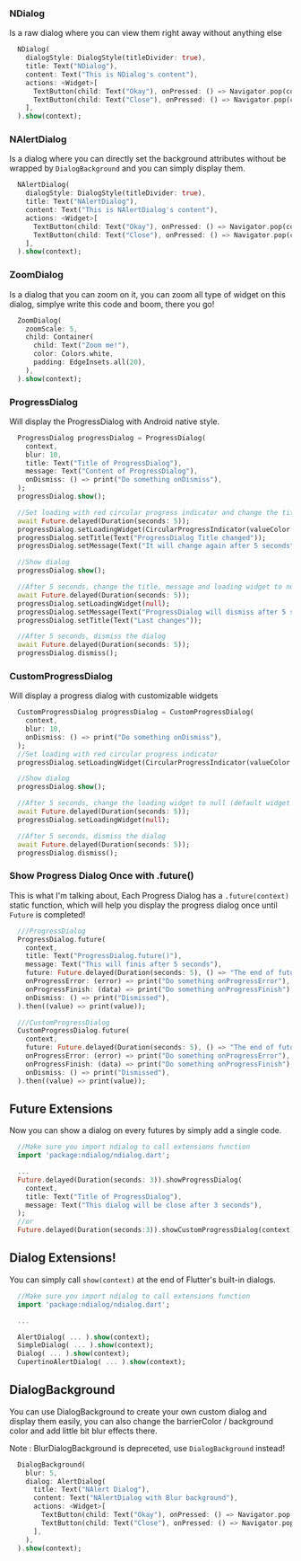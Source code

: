 
### NDialog
Is a raw dialog where you can view them right away without anything else

``` dart
  NDialog(
    dialogStyle: DialogStyle(titleDivider: true),
    title: Text("NDialog"),
    content: Text("This is NDialog's content"),
    actions: <Widget>[
      TextButton(child: Text("Okay"), onPressed: () => Navigator.pop(context)),
      TextButton(child: Text("Close"), onPressed: () => Navigator.pop(context)),
    ],
  ).show(context);
```

### NAlertDialog
Is a dialog where you can directly set the background attributes without be wrapped by `DialogBackground` and you can simply display them.

``` dart
  NAlertDialog(
    dialogStyle: DialogStyle(titleDivider: true),
    title: Text("NAlertDialog"),
    content: Text("This is NAlertDialog's content"),
    actions: <Widget>[
      TextButton(child: Text("Okay"), onPressed: () => Navigator.pop(context)),
      TextButton(child: Text("Close"), onPressed: () => Navigator.pop(context)),
    ],
  ).show(context);
``` 

### ZoomDialog
Is a dialog that you can zoom on it, you can zoom all type of widget on this dialog, simplye write this code and boom, there you go!

``` dart
  ZoomDialog(
    zoomScale: 5,
    child: Container(
      child: Text("Zoom me!"),
      color: Colors.white,
      padding: EdgeInsets.all(20),
    ),
  ).show(context);
```  

### ProgressDialog
Will display the ProgressDialog with Android native style.

``` dart
  ProgressDialog progressDialog = ProgressDialog(
    context,
    blur: 10,
    title: Text("Title of ProgressDialog"),
    message: Text("Content of ProgressDialog"),
    onDismiss: () => print("Do something onDismiss"),
  );
  progressDialog.show();

  //Set loading with red circular progress indicator and change the title and message
  await Future.delayed(Duration(seconds: 5));
  progressDialog.setLoadingWidget(CircularProgressIndicator(valueColor: AlwaysStoppedAnimation(Colors.red)));
  progressDialog.setTitle(Text("ProgressDialog Title changed"));
  progressDialog.setMessage(Text("It will change again after 5 seconds"));

  //Show dialog
  progressDialog.show();

  //After 5 seconds, change the title, message and loading widget to null (default widget is CircularProgressIndicator)
  await Future.delayed(Duration(seconds: 5));
  progressDialog.setLoadingWidget(null);
  progressDialog.setMessage(Text("ProgressDialog will dismiss after 5 seconds"));
  progressDialog.setTitle(Text("Last changes"));

  //After 5 seconds, dismiss the dialog
  await Future.delayed(Duration(seconds: 5));
  progressDialog.dismiss();
```

### CustomProgressDialog
Will display a progress dialog with customizable widgets

``` dart
  CustomProgressDialog progressDialog = CustomProgressDialog(
    context,
    blur: 10,
    onDismiss: () => print("Do something onDismiss"),
  );
  //Set loading with red circular progress indicator
  progressDialog.setLoadingWidget(CircularProgressIndicator(valueColor: AlwaysStoppedAnimation(Colors.red)));

  //Show dialog
  progressDialog.show();

  //After 5 seconds, change the loading widget to null (default widget is CircularProgressIndicator)
  await Future.delayed(Duration(seconds: 5));
  progressDialog.setLoadingWidget(null);

  //After 5 seconds, dismiss the dialog
  await Future.delayed(Duration(seconds: 5));
  progressDialog.dismiss();
```

### Show Progress Dialog Once with .future()
This is what I'm talking about, Each Progress Dialog has a `.future(context)` static function, which will help you display the progress dialog once until `Future` is completed!

```dart
  ///ProgressDialog
  ProgressDialog.future(
    context,
    title: Text("ProgressDialog.future()"),
    message: Text("This will finis after 5 seconds"),
    future: Future.delayed(Duration(seconds: 5), () => "The end of future (5 seconds)"),
    onProgressError: (error) => print("Do something onProgressError"),
    onProgressFinish: (data) => print("Do something onProgressFinish"),
    onDismiss: () => print("Dismissed"),
  ).then((value) => print(value));

  ///CustomProgressDialog
  CustomProgressDialog.future(
    context,
    future: Future.delayed(Duration(seconds: 5), () => "The end of future (5 seconds)"),
    onProgressError: (error) => print("Do something onProgressError"),
    onProgressFinish: (data) => print("Do something onProgressFinish"),
    onDismiss: () => print("Dismissed"),
  ).then((value) => print(value));

```

## Future Extensions
Now you can show a dialog on every futures by simply add a single code.

``` dart
  //Make sure you import ndialog to call extensions function
  import 'package:ndialog/ndialog.dart';

  ...
  Future.delayed(Duration(seconds: 3)).showProgressDialog(
    context,
    title: Text("Title of ProgressDialog"),
    message: Text("This dialog will be close after 3 seconds"),
  );
  //or
  Future.delayed(Duration(seconds:3)).showCustomProgressDialog(context);
```

## Dialog Extensions!
You can simply call `show(context)` at the end of Flutter's built-in dialogs.

```dart
  //Make sure you import ndialog to call extensions function
  import 'package:ndialog/ndialog.dart';

  ...

  AlertDialog( ... ).show(context);
  SimpleDialog( ... ).show(context);
  Dialog( ... ).show(context);
  CupertinoAlertDialog( ... ).show(context);
```

## DialogBackground
You can use DialogBackground to create your own custom dialog and display them easily, you can also change the barrierColor / background color and add little bit blur effects there.

Note : BlurDialogBackground is depreceted, use `DialogBackground` instead!

``` dart
  DialogBackground(
    blur: 5,
    dialog: AlertDialog(
      title: Text("NAlert Dialog"),
      content: Text("NAlertDialog with Blur background"),
      actions: <Widget>[
        TextButton(child: Text("Okay"), onPressed: () => Navigator.pop(context)),
        TextButton(child: Text("Close"), onPressed: () => Navigator.pop(context)),
      ],
    ),
  ).show(context);
``` 
